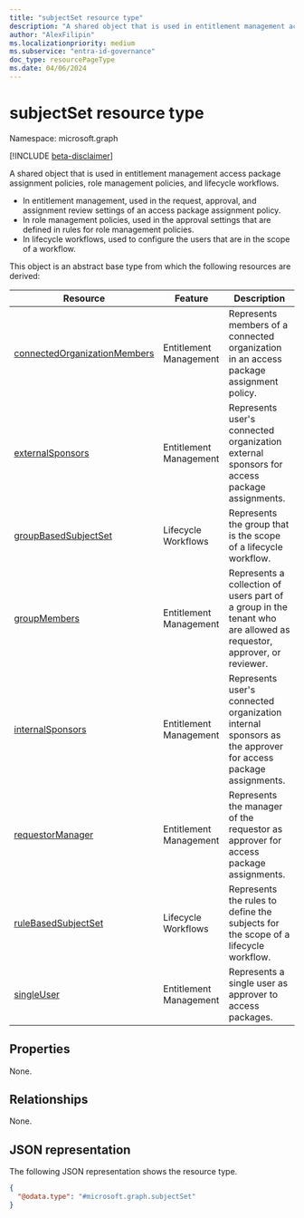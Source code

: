 ```yaml
---
title: "subjectSet resource type"
description: "A shared object that is used in entitlement management access package assignment policies, role management policies, and lifecycle workflows."
author: "AlexFilipin"
ms.localizationpriority: medium
ms.subservice: "entra-id-governance"
doc_type: resourcePageType
ms.date: 04/06/2024
---
```


# subjectSet resource type

Namespace: microsoft.graph

[!INCLUDE [beta-disclaimer](../../includes/beta-disclaimer.md)]

A shared object that is used in entitlement management access package assignment policies, role management policies, and lifecycle workflows.

+ In entitlement management, used in the request, approval, and assignment review settings of an access package assignment policy.
+ In role management policies, used in the approval settings that are defined in rules for role management policies.
+ In lifecycle workflows, used to configure the users that are in the scope of a workflow.

This object is an abstract base type from which the following resources are derived:

| Resource | Feature | Description |
|---|---|---|
|[connectedOrganizationMembers](connectedorganizationmembers.md) | Entitlement Management | Represents members of a connected organization in an access package assignment policy. |
|[externalSponsors](externalsponsors.md) | Entitlement Management | Represents user's connected organization external sponsors for access package assignments. |
|[groupBasedSubjectSet](../resources/identitygovernance-groupbasedsubjectset.md) | Lifecycle Workflows | Represents the group that is the scope of a lifecycle workflow. |
|[groupMembers](groupmembers.md) | Entitlement Management | Represents a collection of users part of a group in the tenant who are allowed as requestor, approver, or reviewer. |
|[internalSponsors](internalsponsors.md) | Entitlement Management | Represents user's connected organization internal sponsors as the approver for access package assignments. |
|[requestorManager](requestormanager.md) | Entitlement Management | Represents the manager of the requestor as approver for access package assignments. |
|[ruleBasedSubjectSet](../resources/identitygovernance-ruleBasedSubjectSet.md) | Lifecycle Workflows | Represents the rules to define the subjects for the scope of a lifecycle workflow. |
|[singleUser](singleuser.md) | Entitlement Management | Represents a single user as approver to access packages. |

## Properties

None.

## Relationships

None.

## JSON representation

The following JSON representation shows the resource type.
<!-- {
  "blockType": "resource",
  "@odata.type": "microsoft.graph.subjectSet"
}
-->
``` json
{
  "@odata.type": "#microsoft.graph.subjectSet"
}
```
